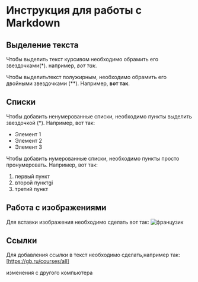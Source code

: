 # Инструкция для работы с Markdown

## Выделение текста
 Чтобы выделить текст курсивом необходимо обрамить его звездочками(*). например, *вот так*.

Чтобы выделитьтекст полужирным, необходимо обрамить его двойными звездочками (**). Например, **вот так**.

## Списки
Чтобы добавить ненумерованные списки, необходимо пункты выделить звездочкой (*). Например, вот так:
* Элемент 1
* Элемент 2
* Элемент 3

Чтобы добавить нумерованные списки, необходимо пункты просто пронумеровать. Например, вот так:
1. первый пункт
2. второй пунктgi
3. третий пункт


## Работа с изображениями
Для вставки изображения необходимо сделать вот так:
![французик](french.jpeg)

## Ссылки
Для добавления ссылки в текст необходимо сделать,например так:
</code>[https://gb.ru/courses/all]

изменения с другого компьютера
